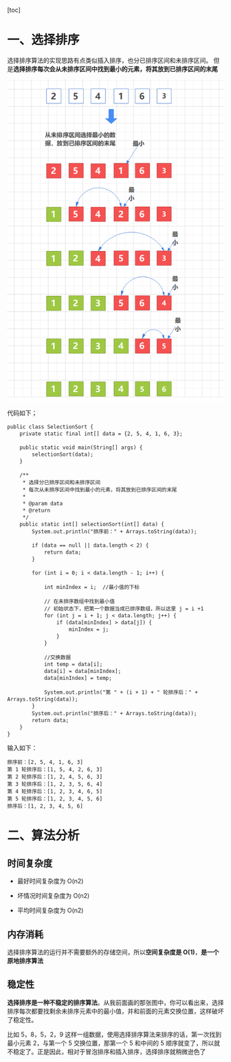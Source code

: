 [toc]





# 一、选择排序



选择排序算法的实现思路有点类似插入排序，也分已排序区间和未排序区间。
但是**选择排序每次会从未排序区间中找到最小的元素，将其放到已排序区间的末尾**




![](../../../pics/advanced/algorithm/选择排序.png)



代码如下；

```
public class SelectionSort {
    private static final int[] data = {2, 5, 4, 1, 6, 3};

    public static void main(String[] args) {
        selectionSort(data);
    }

    /**
     * 选择分已排序区间和未排序区间
     * 每次从未排序区间中找到最小的元素，将其放到已排序区间的末尾
     *
     * @param data
     * @return
     */
    public static int[] selectionSort(int[] data) {
        System.out.println("排序前：" + Arrays.toString(data));

        if (data == null || data.length < 2) {
            return data;
        }

        for (int i = 0; i < data.length - 1; i++) {

            int minIndex = i;  //最小值的下标

            // 在未排序数组中找到最小值  
            // 初始状态下，把第一个数据当成已排序数组，所以这里 j = i +1
            for (int j = i + 1; j < data.length; j++) {
                if (data[minIndex] > data[j]) {
                    minIndex = j;
                }
            }

            //交换数据
            int temp = data[i];
            data[i] = data[minIndex];
            data[minIndex] = temp;

            System.out.println("第 " + (i + 1) + " 轮排序后：" + Arrays.toString(data));
        }
        System.out.println("排序后：" + Arrays.toString(data));
        return data;
    }
}
```

输入如下：

```
排序前：[2, 5, 4, 1, 6, 3]
第 1 轮排序后：[1, 5, 4, 2, 6, 3]
第 2 轮排序后：[1, 2, 4, 5, 6, 3]
第 3 轮排序后：[1, 2, 3, 5, 6, 4]
第 4 轮排序后：[1, 2, 3, 4, 6, 5]
第 5 轮排序后：[1, 2, 3, 4, 5, 6]
排序后：[1, 2, 3, 4, 5, 6]
```


















# 二、算法分析



## 时间复杂度



- 最好时间复杂度为  O(n2)

  

- 坏情况时间复杂度为 O(n2)

  

- 平均时间复杂度为 O(n2)

  





## 内存消耗

选择排序算法的运行并不需要额外的存储空间，所以**空间复杂度是 O(1)**，**是一个原地排序算法**



## 稳定性

**选择排序是一种不稳定的排序算法**。从我前面画的那张图中，你可以看出来，选择排序每次都要找剩余未排序元素中的最小值，并和前面的元素交换位置，这样破坏了稳定性。

比如 5，8，5，2，9 这样一组数据，使用选择排序算法来排序的话，第一次找到最小元素 2，与第一个 5 交换位置，那第一个 5 和中间的 5 顺序就变了，所以就不稳定了。正是因此，相对于冒泡排序和插入排序，选择排序就稍微逊色了